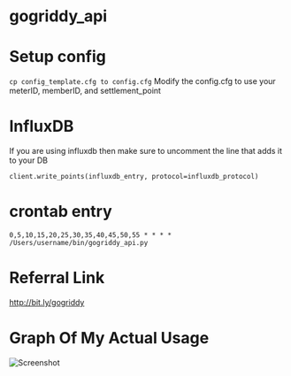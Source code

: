 # gogriddy_api

# Setup config
```cp config_template.cfg to config.cfg```
Modify the config.cfg to use your meterID, memberID, and settlement_point

# InfluxDB
If you are using influxdb then make sure to uncomment the line that adds it to your DB

```client.write_points(influxdb_entry, protocol=influxdb_protocol)```

# crontab entry
```0,5,10,15,20,25,30,35,40,45,50,55 * * * * /Users/username/bin/gogriddy_api.py```

# Referral Link
http://bit.ly/gogriddy

# Graph Of My Actual Usage
![Screenshot](graph.png)
